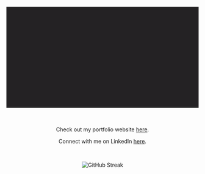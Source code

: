 <p align="center">
  <img src="https://raw.githubusercontent.com/gohil-jay/Portfolio-Website/main/screenshots/JayGohil.gif" alt="Portfolio Website GIF" />
</p>

<br>

<p align="center">
  Check out my portfolio website <a href="https://jay-gohil.ml" target="_blank">here</a>.
</p>

<p align="center">
  Connect with me on LinkedIn <a href="https://www.linkedin.com/in/jay--gohil/" target="_blank">here</a>.
</p>

<br>

<p align="center">
  <img src="https://github-readme-streak-stats.herokuapp.com/?user=gohil-jay&theme=dark&fire=87ceeb&ring=87ceeb&currStreakLabel=87ceeb&hide_border=true" alt="GitHub Streak" />
</p>
